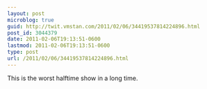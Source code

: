 ```yaml
---
layout: post
microblog: true
guid: http://twit.vmstan.com/2011/02/06/34419537814224896.html
post_id: 3044379
date: 2011-02-06T19:13:51-0600
lastmod: 2011-02-06T19:13:51-0600
type: post
url: /2011/02/06/34419537814224896.html
---
```

This is the worst halftime show in a long time.
